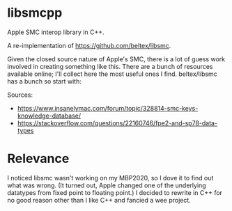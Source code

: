 # libsmcpp

Apple SMC interop library in C++.

A re-implementation of https://github.com/beltex/libsmc.

Given the closed source nature of Apple's SMC, there is a lot of guess work
involved in creating something like this. There are a bunch of resources
available online; I'll collect here the most useful ones I find. beltex/libsmc 
has a bunch so start with:

Sources:
  - https://www.insanelymac.com/forum/topic/328814-smc-keys-knowledge-database/
  - https://stackoverflow.com/questions/22160746/fpe2-and-sp78-data-types

# Relevance

I noticed libsmc wasn't working on my MBP2020, so I dove it to find out what
was wrong. (It turned out, Apple changed one of the underlying datatypes from
fixed point to floating point.) I decided to rewrite in C++ for no good reason
other than I like C++ and fancied a wee project.